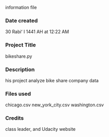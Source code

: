 information file
### Date created
30 Rabiʻ I 1441 AH at 12:22 AM

### Project Title
bikeshare.py

### Description
his project analyze bike share company data 

### Files used
chicago.csv
new_york_city.csv
washington.csv

### Credits
class leader, and Udacity website
